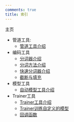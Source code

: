 ```yaml
---
comments: true
title: 索引
---
```


主页

- 管道工具:
    - [管道工具介绍](./pipelines/pipelines.md)
- 编码工具
    - [分词器介绍](./tokenizer/tokenizer_tour.md)
    - [分词方法介绍](tokenizer/tokenizer_detail.md)
    - [快速分词器介绍](./tokenizer/tokenizer_fast.md)
    - [截断与填充](./tokenizer/truncation_and_padding.md)
- 模型工具
    - [自动模型工具介绍](./model/auto_model/auto_model.md)
- Trainer工具
    - [Trainer工具介绍](./trainer/trainer/trainer.md)
    - [Trainer训练自定义的模型](./trainer/module2trainer/module2trainer.md)
    - [回调函数](./trainer/callbacks/callbacks.md)
